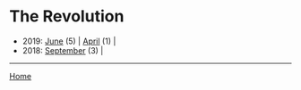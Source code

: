 # The Revolution

  * 2019: 
      [June](./the-revolution-2019-06.md) (5) | 
      [April](./the-revolution-2019-04.md) (1) | 
  * 2018: 
      [September](./the-revolution-2018-09.md) (3) | 

----

[Home](../)
